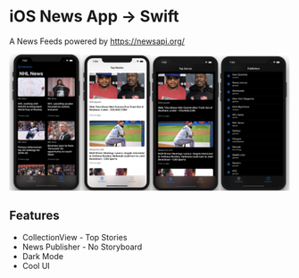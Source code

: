 # iOS News App -> Swift 

A News Feeds powered by https://newsapi.org/

<p><a target="_blank" rel="noopener noreferrer" href="https://github.com/adebayooriyomi/DailyNews/blob/master/gitImage/screenshots.png"><img src="https://github.com/adebayooriyomi/DailyNews/blob/master/gitImage/screenshots.png" alt="screenshots of iosApp" style="max-width:100%;"></a></p>

<h2>Features</h2>
<ul>
  <li>CollectionView - Top Stories</li>
  <li>News Publisher - No Storyboard</li>
  <li>Dark Mode</li>
  <li>Cool UI</li>
</ul>

